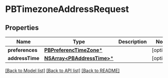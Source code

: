 # PBTimezoneAddressRequest

## Properties
Name | Type | Description | Notes
------------ | ------------- | ------------- | -------------
**preferences** | [**PBPreferencTimeZone***](PBPreferencTimeZone.md) |  | [optional] 
**addressTime** | [**NSArray&lt;PBAddressTime&gt;***](PBAddressTime.md) |  | [optional] 

[[Back to Model list]](../README.md#documentation-for-models) [[Back to API list]](../README.md#documentation-for-api-endpoints) [[Back to README]](../README.md)


